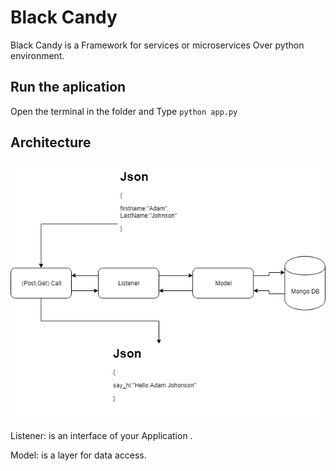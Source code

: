 # Black Candy
Black Candy is a Framework for services or microservices Over python environment.

## Run the aplication
Open the terminal in the folder and Type `python app.py`


## Architecture
![Alt text](Diagram.png?raw=true "Title")

Listener: is an interface of your Application .

Model: is a layer for data access.


